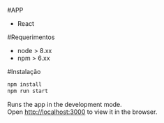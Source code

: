 #APP

- React

#Requerimentos

- node > 8.xx
- npm > 6.xx

#Instalação

```bash
npm install
npm run start
```

Runs the app in the development mode.<br />
Open [http://localhost:3000](http://localhost:3000) to view it in the browser.
